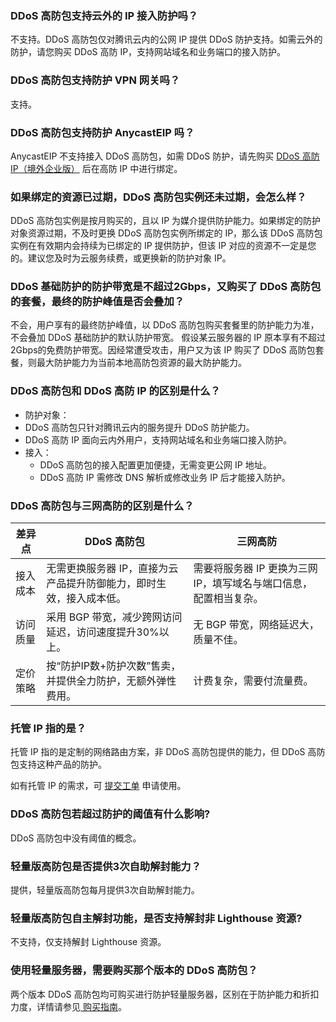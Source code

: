 ### DDoS 高防包支持云外的 IP 接入防护吗？
不支持。DDoS 高防包仅对腾讯云内的公网 IP 提供 DDoS 防护支持。如需云外的防护，请您购买 DDoS 高防 IP，支持网站域名和业务端口的接入防护。

### DDoS 高防包支持防护 VPN 网关吗？
支持。

### DDoS 高防包支持防护 AnycastEIP 吗？
AnycastEIP 不支持接入 DDoS 高防包，如需 DDoS 防护，请先购买 [DDoS 高防 IP（境外企业版）](https://intl.cloud.tencent.com/document/product/297/41155) 后在高防 IP 中进行绑定。



### 如果绑定的资源已过期，DDoS 高防包实例还未过期，会怎么样？ 
DDoS 高防包实例是按月购买的，且以 IP 为媒介提供防护能力。如果绑定的防护对象资源过期，不及时更换 DDoS 高防包实例所绑定的 IP，那么该 DDoS 高防包实例在有效期内会持续为已绑定的 IP 提供防护，但该 IP 对应的资源不一定是您的。建议您及时为云服务续费，或更换新的防护对象 IP。


### DDoS 基础防护的防护带宽是不超过2Gbps，又购买了 DDoS 高防包的套餐，最终的防护峰值是否会叠加？
不会，用户享有的最终防护峰值，以 DDoS 高防包购买套餐里的防护能力为准，不会叠加 DDoS 基础防护的默认防护带宽。
假设某云服务器的 IP 原本享有不超过2Gbps的免费防护带宽。因经常遭受攻击，用户又为该 IP 购买了 DDoS 高防包套餐，则最大防护能力为当前本地高防包资源的最大防护能力。

### DDoS 高防包和 DDoS 高防 IP 的区别是什么？
- 防护对象：
 -  DDoS 高防包只针对腾讯云内的服务提升 DDoS 防护能力。
 -  DDoS 高防 IP 面向云内外用户，支持网站域名和业务端口接入防护。
- 接入：
  - DDoS 高防包的接入配置更加便捷，无需变更公网 IP 地址。
  - DDoS 高防 IP 需修改 DNS 解析或修改业务 IP 后才能接入防护。

### DDoS 高防包与三网高防的区别是什么？
|     差异点     | DDoS 高防包             | 三网高防                  |
| -------- | -------------------- | ------------------- |
| 接入成本 | 无需更换服务器 IP，直接为云产品提升防御能力，即时生效，接入成本低。 | 需要将服务器 IP 更换为三网 IP，填写域名与端口信息，配置相当复杂。 |
| 访问质量 | 采用 BGP 带宽，减少跨网访问延迟，访问速度提升30%以上。         | 无 BGP 带宽，网络延迟大，质量不佳。                              |
| 定价策略 | 按“防护IP数+防护次数”售卖，并提供全力防护，无额外弹性费用。       | 计费复杂，需要付流量费。|   

### 托管 IP 指的是？
托管 IP 指的是定制的网络路由方案，非 DDoS 高防包提供的能力，但 DDoS 高防包支持这种产品的防护。

如有托管 IP 的需求，可 [提交工单](https://console.cloud.tencent.com/workorder/category) 申请使用。

### DDoS 高防包若超过防护的阈值有什么影响?
DDoS 高防包中没有阈值的概念。

### 轻量版高防包是否提供3次自助解封能力？
提供，轻量版高防包每月提供3次自助解封能力。

### 轻量版高防包自主解封功能，是否支持解封非  Lighthouse 资源?
不支持，仅支持解封 Lighthouse 资源。

### 使用轻量服务器，需要购买那个版本的 DDoS 高防包？
两个版本 DDoS 高防包均可购买进行防护轻量服务器，区别在于防护能力和折扣力度，详情请参见[ 购买指南](https://intl.cloud.tencent.com/document/product/1029/36114)。
